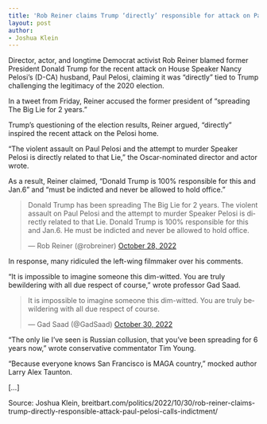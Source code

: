 ```yaml
---
title: 'Rob Reiner claims Trump ‘directly’ responsible for attack on Paul Pelosi, calls for indictment'
layout: post
author:
- Joshua Klein
---
```


Director, actor, and longtime Democrat activist Rob Reiner blamed former President Donald Trump for the recent attack on House Speaker Nancy Pelosi’s (D-CA) husband, Paul Pelosi, claiming it was “directly” tied to Trump challenging the legitimacy of the 2020 election.

In a tweet from Friday, Reiner accused the former president of “spreading The Big Lie for 2 years.”

Trump’s questioning of the election results, Reiner argued, “directly” inspired the recent attack on the Pelosi home.

“The violent assault on Paul Pelosi and the attempt to murder Speaker Pelosi is directly related to that Lie,” the Oscar-nominated director and actor wrote.

As a result, Reiner claimed, “Donald Trump is 100% responsible for this and Jan.6” and “must be indicted and never be allowed to hold office.”

<blockquote class="twitter-tweet"><p lang="en" dir="ltr">Donald Trump has been spreading The Big Lie for 2 years. The violent assault on Paul Pelosi and the attempt to murder Speaker Pelosi is directly related to that Lie. Donald Trump is 100% responsible for this and Jan.6. He must be indicted and never be allowed to hold office.</p>&mdash; Rob Reiner (@robreiner) <a href="https://twitter.com/robreiner/status/1586092301285146624?ref_src=twsrc%5Etfw">October 28, 2022</a></blockquote>

In response, many ridiculed the left-wing filmmaker over his comments.

“It is impossible to imagine someone this dim-witted. You are truly bewildering with all due respect of course,” wrote professor Gad Saad.

<blockquote class="twitter-tweet"><p lang="en" dir="ltr">It is impossible to imagine someone this dim-witted. You are truly bewildering with all due respect of course.</p>&mdash; Gad Saad (@GadSaad) <a href="https://twitter.com/GadSaad/status/1586549652433911808?ref_src=twsrc%5Etfw">October 30, 2022</a></blockquote> <script async src="https://platform.twitter.com/widgets.js" charset="utf-8"></script>

“The only lie I’ve seen is Russian collusion, that you’ve been spreading for 6 years now,” wrote conservative commentator Tim Young.

“Because everyone knows San Francisco is MAGA country,” mocked author Larry Alex Taunton.

\[…\]

Source: Joshua Klein, breitbart.com/politics/2022/10/30/rob-reiner-claims-trump-directly-responsible-attack-paul-pelosi-calls-indictment/
